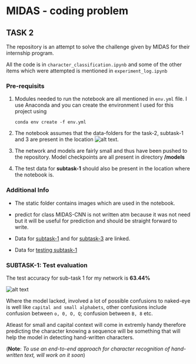 # MIDAS - coding problem
 
## TASK 2

The repository is an attempt to solve the challenge given by MIDAS for their internship program.

All the code is in `character_classification.ipynb` and some of the other items which were attempted is mentioned in `experiment_log.ipynb`

### Pre-requisits

1. Modules needed to run the notebook are all mentioned in `env.yml` file. I use Anaconda and you can create the environment I used for this project using 
    ```batch
    conda env create -f env.yml
    ```
2. The notebook assumes that the data-folders for the task-2, subtask-1 and 3 are present in the location
    ![alt text](./static/data.png).
    
3. The network and models are fairly small and thus have been pushed to the repository. Model checkpoints are all present in directory **/models**

4. The test data for **subtask-1** should also be present in the location where the notebook is.

### Additional Info
 
 - The static folder contains images which are used in the notebook.

 - predict for class MIDAS-CNN is not written atm because it was not need but it will be useful for prediction and should be straight forward to write.
  
 - Data for [subtask-1](https://www.dropbox.com/s/pan6mutc5xj5kj0/trainPart1.zip) and for [subtask-3](https://www.dropbox.com/s/otc12z2w7f7xm8z/mnistTask3.zip?dl=0) are linked.

 - Data for [testing subtask-1](https://www.dropbox.com/s/qg95ta6dm3f1mek/testPart1.zip?dl=0&file_subpath=%2Ftest%2FSample053)  

### SUBTASK-1: Test evaluation 

The test accuracy for sub-task 1 for my network is **63.44%**

![alt text](./static/final_CM.png)

Where the model lacked, involved a lot of possible confusions to naked-eye is well like `capital and small alphabets`,
other confusions include confusion between `o, 0, O, Q`; confusion between `B, 8` etc.

Atleast for small and capital context will come in extremly handy therefore predicting the character knowing a sequence 
will be something that will help the model in detecting hand-written characters. 

(**Note**: *To use an end-to-end approach for character recognition of hand-written text, will work on it soon*) 